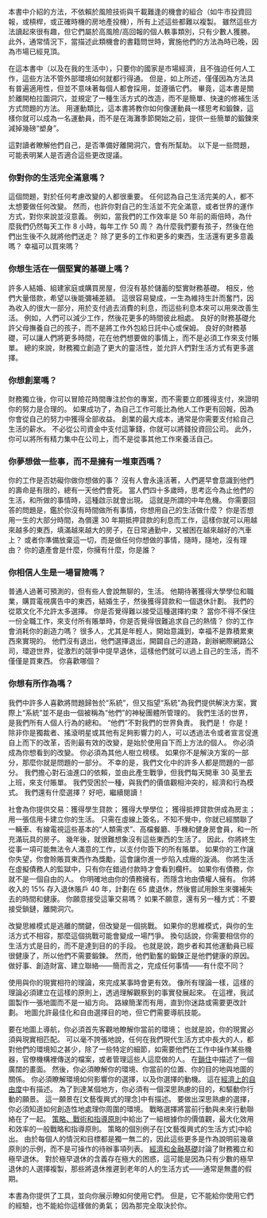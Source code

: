 本書中介紹的方法，不依賴於風險技術與千載難逢的機會的組合（如牛市投資回報，或槓桿，或正確時機的房地產投機），所有上述這些都難以複製。
雖然這些方法讀起來很有趣，但它們屬於高風險/高回報的個人軼事類別，只有少數人獲勝。
此外，通常情況下，當描述此類機會的書籍問世時，實施他們的方法為時已晚，因為市場已經見頂。

在這本書中（以及在我的生活中），只要你的國家是市場經濟，且不強迫任何人工作，這些方法不管外部環境如何就都行得通。
但是，如上所述，僅僅因為方法具有普遍適用性，但並不意味著每個人都會採用，並遵循它們。
畢竟，這本書是關於離開柏拉圖洞穴，並規定了一種生活方式的改造，而不是簡單、快速的修補生活方式問題的方法。
用運動類比，這本書將教你如何像運動員一樣思考和鍛鍊，這樣你就可以成為一名運動員，而不是在海灘季節開始之前，提供一些簡單的鍛鍊來減掉幾磅“塑身”。

這對讀者瞭解他們自己，是否準備好離開洞穴，會有所幫助。
以下是一些問題，可能表明某人是否適合這些更改提議。

### 你對你的生活完全滿意嗎？
這個問題，對於任何考慮改變的人都很重要。
任何認為自己生活完美的人，都不太想要做任何改變。
然而，也許你對自己的生活並不完全滿意，或者世界的運作方式，對你來說並沒意義。
例如，當我們的工作效率是 50 年前的兩倍時，為什麼我們仍然每天工作 8 小時，每年工作 50 周？
為什麼我們要有孩子，然後在他們出生後不久就將他們送走？ 
除了更多的工作和更多的東西，生活還有更多意義嗎？
幸福可以買來嗎？

### 你想生活在一個堅實的基礎上嗎？
許多人結婚、組建家庭或購買房屋，但沒有基於儲蓄的堅實財務基礎。
相反，他們大量借款，希望以後能彌補差額。
這很容易變成，一生為維持生計而奮鬥，因為收入的很大一部分，用於支付過去消費的利息，而這些利息本來可以用來改善生活。
例如，人們可以減少工作，然後花更多的時間彼此相處。
良好的財務基礎允許父母撫養自己的孩子，而不是將工作外包給日託中心或保姆。
良好的財務基礎，可以讓人們將更多時間，花在他們想要做的事情上，而不是必須工作來支付賬單。
總的來說，財務獨立創造了更大的靈活性，並允許人們對生活方式有更多選擇。

### 你想創業嗎？
財務獨立後，你可以冒險花時間專注於你的專案，而不需要立即獲得支付，來證明你的努力是合理的。
如果成功了，為自己工作可能比為他人工作更有回報，因為你會從自己的努力中獲得全部收益。
創業的最大成本，通常是你需要支付給自己生活的薪水。
不必從公司資金中支付這筆錢，你就可以將錢投資回公司。
此外，你可以將所有精力集中在公司上，而不是從事其他工作來養活自己。

### 你夢想做一些事，而不是擁有一堆東西嗎？
你的工作是否妨礙你做你想做的事？ 沒有人會永遠活著，人們遲早會意識到他們的壽命是有限的，總有一天他們會死。
當人們四十多歲時，思考迄今為止他們的生活，和所做的事情時，這種啟示就會出現。
這就是所謂的中年危機。
你需要回答的問題是，鑑於你沒有時間做所有事情，你想用自己的生活做什麼？
你是否想用一生的大部分時間，為償還 30 年期抵押貸款的利息而工作，這樣你就可以用越來越多的東西，填滿越來越大的房子，在日常通勤中，又被困在越來越好的汽車上？
或者你準備放棄這一切，而是做任何你想做的事情，隨時，隨地，沒有理由？
你的遺產會是什麼，你擁有什麼，你是誰？

### 你相信人生是一場冒險嗎？
普通人過著可預測的，但有些人會說無聊的，生活。
他期待著獲得大學學位和職業，購買電視廣告中的東西，結婚生子，然後獲得貸款和一個退休計劃。
我們的從眾文化不允許太多選擇。
你是否覺得難以接受這種選擇約束？
當你不得不保住一份全職工作，來支付所有賬單時，你是否覺得很難追求自己的熱情？
你的工作會消耗你的創造力嗎？
很多人，尤其是年輕人，開始意識到，幸福不是靠積累東西來實現的。
他們沒有退出，他們選擇退出，開闢自己的道路，創辦網際網路公司，環遊世界，從激烈的競爭中提早退休，這樣他們就可以過上自己的生活，而不僅僅是買東西。
你喜歡哪個？

### 你想有所作為嗎？
我們中許多人喜歡將問題歸咎於“系統”，但又指望“系統”為我們提供解決方案，實際上“系統”並不是由一個被稱為“他們”的神秘團體所管理的。
我們生活的世界，是我們所有人個人行為的總和。
“他們”不對我們的世界負責。
我們是！ 你是！ 除非你是獨裁者、搖滾明星或其他有足夠影響力的人，可以透過法令或者宣言促進自上而下的改革，否則最有效的改變，是始於使用自下而上方法的個人。
你必須成為你想看到的改變。
你必須為其他人樹立榜樣。
如果你不是解決方案的一部分，那麼你就是問題的一部分。
不幸的是，我們文化中的許多人都是問題的一部分。
我們擔心對石油進口的依賴，並由此產生戰爭，但我們每天開車 30 英里去上班，來支付賬單。
我們受困於一種，與我們的價值觀相沖突的，經濟和行為模式。
我們還有什麼選擇？ 好吧，繼續閱讀！

社會為你提供交易：獲得學生貸款； 獲得大學學位； 獲得抵押貸款併成為房主； 用一張信用卡建立你的生活。
只需在虛線上簽名，不知不覺中，你就已經關聯了一輛車、有線電視這些基本的“人類需求”、高檔餐廳、手機和健身房會員，和一所充滿玩具的房子。
幾年後，就很難想象沒有這些東西的生活了。
因此，你將終生從事一項可能無法令人滿意的工作，以支付你簽下的所有賬單。
如果你的工作讓你失望，你會賒賬買東西作為獎勵，這會讓你進一步陷入成癮的漩渦。
你將生活在虛擬債務人的監獄中，只有你在錯過付款時才會看到欄杆。
如果你有債務，你就不是一個自由的人。
你明確地由你的債務擁有，而隱含地由債權人擁有。
你將收入的 15% 存入退休賬戶 40 年，計劃在 65 歲退休，然後嘗試用餘生來彌補失去的時間和健康。
你願意接受這筆交易嗎？ 如果不願意，還有另一種方式：不要接受鎖鏈，離開洞穴。

改變思維模式是逃離的關鍵，但改變是一個挑戰。
如果你的思維模式，與你的生活方式不相容，那麼這個挑戰可能會變成一場鬥爭。
換句話說，你需要相信你的生活方式是目的，而不是達到目的的手段。
也就是說，跑步者和其他運動員已經很健康了，所以他們不需要鍛鍊。
然而，他們勤奮的鍛鍊正是他們健康的原因。
做好事、創造財富、建立聯絡——簡而言之，完成任何事情——有什麼不同？

使用與你的現實相符的理論，來完成某事時會更有效。
像所有理論一樣，這樣的理論必須建立在這樣的原則上，透過理解觀察到的事實發展起來。
在這裡，我試圖製作一張地圖而不是一組方向。
路線簡潔而有用，直到你迷路或需要更改計劃。
地圖允許最佳化和自由選擇目的地，但它們需要導航技能。

要在地圖上導航，你必須首先客觀地瞭解你當前的環境； 也就是說，你的現實必須與現實相匹配。
可以毫不誇張地說，任何在我們現代生活方式中長大的人，都對他們的環境知之甚少，除了一些特定的細節，如需要他們在工作中操作某些機器，官僚機構裡傳送的檔案，或者管理這些人這麼做的人。
在[鎖住]()中描述了一個廣闊的畫面。
然後，你必須瞭解你的環境、你當前的位置、你的目的地與地圖的關係。
你必須瞭解環境如何影響你的選擇，以及你選擇的動機。
這在[經濟上的自由度]()中有描述。
為了到達某個地方，你必須有一個深思熟慮的目的，和驅動你行動的願景。
這一願景在[文藝復興式的理念]中有描述。
要做出深思熟慮的選擇，你必須知道如何創造性地處理你周圍的環境。
戰略選擇將當前行動與未來行動聯絡在了一起。
[策略、戰術和指導原則]()中給出了一組根據你的價值觀，最大化效用和效率的一般戰略和指導原則。
策略的個別例子在[文藝復興式的生活方式]中給出。
由於每個人的情況和目標都是獨一無二的，因此這些更多是作為說明前幾章原則的示例，而不是可操作的待辦事項列表。
[經濟和金融基礎]()討論了財務獨立和極早退休。
對於極早退休的含義存在極大的困惑，這可能是因為只有少數的極早退休的人選擇複製，那些將退休推遲到老年的人的生活方式——通常是無盡的假期。

本書為你提供了工具，並向你展示瞭如何使用它們。
但是，它不能給你使用它們的經驗，也不能給你這樣做的勇氣； 因為那完全取決於你。